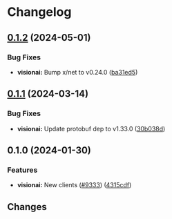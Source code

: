 # Changelog

## [0.1.2](https://github.com/googleapis/google-cloud-go/compare/visionai/v0.1.1...visionai/v0.1.2) (2024-05-01)


### Bug Fixes

* **visionai:** Bump x/net to v0.24.0 ([ba31ed5](https://github.com/googleapis/google-cloud-go/commit/ba31ed5fda2c9664f2e1cf972469295e63deb5b4))

## [0.1.1](https://github.com/googleapis/google-cloud-go/compare/visionai/v0.1.0...visionai/v0.1.1) (2024-03-14)


### Bug Fixes

* **visionai:** Update protobuf dep to v1.33.0 ([30b038d](https://github.com/googleapis/google-cloud-go/commit/30b038d8cac0b8cd5dd4761c87f3f298760dd33a))

## 0.1.0 (2024-01-30)


### Features

* **visionai:** New clients ([#9333](https://github.com/googleapis/google-cloud-go/issues/9333)) ([4315cdf](https://github.com/googleapis/google-cloud-go/commit/4315cdf6bfdcd9ed6e9137254451eabbc5cb420b))

## Changes
